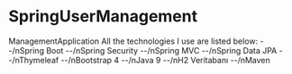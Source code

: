 # SpringUserManagement
ManagementApplication
All the technologies I use are listed below:
--/nSpring Boot
--/nSpring Security
--/nSpring MVC
--/nSpring Data JPA
--/nThymeleaf
--/nBootstrap 4
--/nJava 9
--/nH2 Veritabanı
--/nMaven
